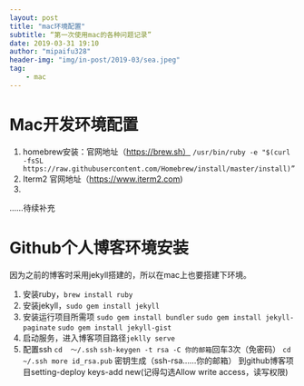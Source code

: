 ```yaml
---
layout: post
title: "mac环境配置"
subtitle: “第一次使用mac的各种问题记录”
date: 2019-03-31 19:10
author: "mipaifu328"
header-img: "img/in-post/2019-03/sea.jpeg"
tag: 
    - mac
---
```


# Mac开发环境配置

1. homebrew安装：官网地址（https://brew.sh）
`/usr/bin/ruby -e "$(curl -fsSL https://raw.githubusercontent.com/Homebrew/install/master/install)”`
2. Iterm2 官网地址（https://www.iterm2.com)
3. 

……待续补充

# Github个人博客环境安装

因为之前的博客时采用jekyll搭建的，所以在mac上也要搭建下环境。

1. 安装ruby，`brew install ruby`
2. 安装jekyll，`sudo gem install jekyll`
3. 安装运行项目所需项
  `sudo gem install bundler`
  `sudo gem install jekyll-paginate`
  `sudo gem install jekyll-gist`
4. 启动服务，进入博客项目路径`jeklly serve`
5. 配置ssh 
`cd  ～/.ssh`
`ssh-keygen -t rsa -C 你的邮箱`回车3次（免密码）
`cd ~/.ssh more id_rsa.pub` 密钥生成（ssh-rsa……你的邮箱）
到github博客项目setting-deploy keys-add new(记得勾选Allow write access，读写权限)